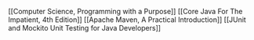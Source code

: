 [[Computer Science, Programming with a Purpose]]
[[Core Java For The Impatient, 4th Edition]]
[[Apache Maven, A Practical Introduction]]
[[JUnit and Mockito Unit Testing for Java Developers]]
